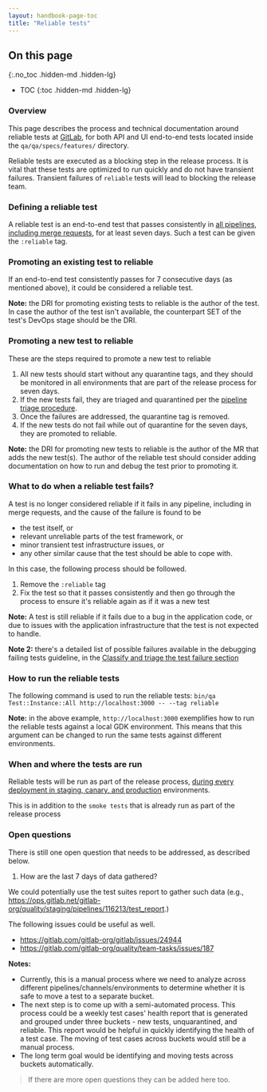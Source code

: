 ```yaml
---
layout: handbook-page-toc
title: "Reliable tests"
---
```


## On this page
{:.no_toc .hidden-md .hidden-lg}

- TOC
{:toc .hidden-md .hidden-lg}

### Overview

This page describes the process and technical documentation around reliable tests at [GitLab](http://gitlab.com/gitlab-org/gitlab), for both API and UI end-to-end tests located inside the `qa/qa/specs/features/` directory.

Reliable tests are executed as a blocking step in the release process. It is vital that these tests are optimized to run quickly and do not have transient failures. Transient failures of `reliable` tests will lead to blocking the release team. 

### Defining a reliable test

A reliable test is an end-to-end test that passes consistently in [all pipelines, including merge requests](/handbook/engineering/quality/guidelines/debugging-qa-test-failures/#scheduled-qa-test-pipelines), for at least seven days. Such a test can be given the `:reliable` tag.

### Promoting an existing test to reliable

If an end-to-end test consistently passes for 7 consecutive days (as mentioned above), it could be considered a reliable test.

**Note:** the DRI for promoting existing tests to reliable is the author of the test. In case the author of the test isn't available, the counterpart SET of the test's DevOps stage should be the DRI.

### Promoting a new test to reliable

These are the steps required to promote a new test to reliable

1. All new tests should start without any quarantine tags, and they should be monitored in all environments that are part of the release process for seven days.
2. If the new tests fail, they are triaged and quarantined per the [pipeline triage procedure](/handbook/engineering/quality/guidelines/debugging-qa-test-failures/).
3. Once the failures are addressed, the quarantine tag is removed.
4. If the new tests do not fail while out of quarantine for the seven days, they are promoted to reliable.

**Note:** the DRI for promoting new tests to reliable is the author of the MR that adds the new test(s). The author of the reliable test should consider adding documentation on how to run and debug the test prior to promoting it.

### What to do when a reliable test fails?

A test is no longer considered reliable if it fails in any pipeline, including in merge requests, and the cause of the failure is found to be

* the test itself, or
* relevant unreliable parts of the test framework, or
* minor transient test infrastructure issues, or
* any other similar cause that the test should be able to cope with.

In this case, the following process should be followed.

1. Remove the `:reliable` tag
2. Fix the test so that it passes consistently and then go through the process to ensure it's reliable again as if it was a new test

**Note:** A test is still reliable if it fails due to a bug in the application code, or due to issues with the application infrastructure that the test is not expected to handle.

**Note 2:** there's a detailed list of possible failures available in the debugging failing tests guideline, in the [Classify and triage the test failure section](/handbook/engineering/quality/guidelines/debugging-qa-test-failures/#classify-and-triage-the-test-failure)

### How to run the reliable tests

The following command is used to run the reliable tests:
`bin/qa Test::Instance::All http://localhost:3000 -- --tag reliable`

**Note:** in the above example, `http://localhost:3000` exemplifies how to run the reliable tests against a local GDK environment. This means that this argument can be changed to run the same tests against different environments.

### When and where the tests are run

Reliable tests will be run as part of the release process, [during every deployment in staging, canary, and production](/handbook/engineering/quality/guidelines/debugging-qa-test-failures/#scheduled-qa-test-pipelines) environments.

This is in addition to the `smoke tests` that is already run as part of the release process

### Open questions

There is still one open question that needs to be addressed, as described below.

1. How are the last 7 days of data gathered?

We could potentially use the test suites report to gather such data (e.g., https://ops.gitlab.net/gitlab-org/quality/staging/pipelines/116213/test_report.)

The following issues could be useful as well.

- https://gitlab.com/gitlab-org/gitlab/issues/24944
- https://gitlab.com/gitlab-org/quality/team-tasks/issues/187

**Notes:**

- Currently, this is a manual process where we need to analyze across different pipelines/channels/environments to determine whether it is safe to move a test to a separate bucket.
- The next step is to come up with a semi-automated process. This process could be a weekly test cases' health report that is generated and grouped under three buckets - new tests, unquarantined, and reliable. This report would be helpful in quickly identifying the health of a test case. The moving of test cases across buckets would still be a manual process.
- The long term goal would be identifying and moving tests across buckets automatically.

> If there are more open questions they can be added here too.